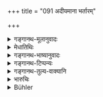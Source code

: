 +++
title = "091 अदीयमाना भर्तारम्"

+++

<details><summary>गङ्गानथ-मूलानुवादः</summary>

When a maiden, when not given away, herself procures a husband, she incurs no sort of sin; nor does the man whom she weds.—(91)
</details>

<details><summary>मेधातिथिः</summary>

वर्षत्रयाद् ऊर्ध्वम् **अदीयमाना** यं **भर्तारं** वृणुते तस्य दोषो न । कन्यायाः पूर्वेणैव दोषाभाव उक्ते व्रियमाणस्य दोषार्थम् इदम् । ऋतुदर्सनं च द्वादसवर्षाणाम् इति स्मर्यते ॥ ९.९१ ॥
</details>

<details><summary>गङ्गानथ-भाष्यानुवादः</summary>

After three years, if not given away, if the girl chooses a husband,—then, no sort of guilt accrues either to the girl or to the man.

That the girl incurs no sin having been already mentioned in the foregoing verse, the present verse is added for the purpose of declaring that there is none on the part of the bridegroom either.

Puberty has been declared to be reached by girls when they are twelve years old.—(91)
</details>

<details><summary>गङ्गानथ-टिप्पन्यः</summary>

This verse is quoted in *Vīramitrodaya* (Saṃskāra, p. 772);—in
*Parāśaramādhava* (Ācāra, p. 484), which says that the meaning is that
the man whom she takes as husband does not incur any sin in marrying her;—in *Hemādri* (Kāla, p. 805), which explains the last clause to mean that the man also incurs no sin;—in *Smṛticandrikā* (Saṃskāra, p. 217), which has the same note;—and in *Saṃskāraratnamālā* (p. 501) which explains ‘*adīyamānā*’ as ‘not given away’, either on account of the absence of a giver, or on account of the giver, though present, being disregarded, and reproduces Mādhava’s explanation.
</details>

<details><summary>गङ्गानथ-तुल्य-वाक्यानि</summary>

**(verses 9.90-92)  
**

See Comparative notes for [Verse 9.90].
</details>

<details><summary>भारुचिः</summary>

यं वरं स्वयं कन्याधिगच्छति तस्यादोषार्थं कन्याया अदोषवचनम् ॥ ९.९१ ॥
</details>

<details><summary>Bühler</summary>

091	If, being not given in marriage, she herself seeks a husband, she incurs no guilt, nor (does) he whom she weds.
</details>
